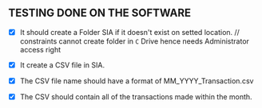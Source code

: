 ## TESTING DONE ON THE SOFTWARE

- [x] It should create a Folder SIA if it doesn't exist on setted location. // constraints cannot create folder in `C` Drive hence needs Administrator access right
- [x] It create a CSV file in SIA.
- [x] The CSV file name should have a format of MM_YYYY_Transaction.csv
- [x] The CSV should contain all of the transactions made within the month.

